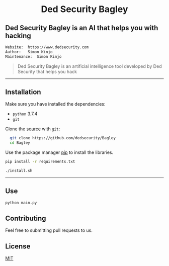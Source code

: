 <h1 align="center">Ded Security Bagley</h1>

## Ded Security Bagley is an AI that helps you with hacking

```bash
Website:  https://www.dedsecurity.com
Author:   Simon Kinjo
Maintenance:  Simon Kinjo
```

>Ded Security Bagley is an artificial intelligence tool developed by Ded Security that helps you hack
---

## Installation

Make sure you have installed the dependencies:

  * `python` 3.7.4
  * `git`

Clone the [source] with `git`:
 ```sh
   git clone https://github.com/dedsecurity/Bagley
   cd Bagley
   ```

 [source]: https://github.com/dedsecurity/Bagley
 
 Use the package manager [pip](https://pip.pypa.io/en/stable/) to install the libraries.

```bash
pip install -r requirements.txt
```
```bash
./install.sh
```
---

## Use
```bash
python main.py
```

## Contributing
Feel free to submitting pull requests to us.
## License
[MIT](https://opensource.org/licenses/MIT)
